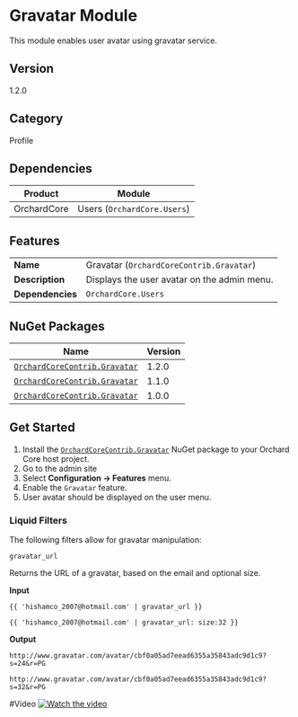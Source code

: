 # Gravatar Module

This module enables user avatar using gravatar service.

## Version

1.2.0

## Category

Profile

## Dependencies

| Product | Module |
| --- | --- |
| OrchardCore | Users (`OrchardCore.Users`) |

## Features

| | |
| --- | --- |
| **Name** | Gravatar (`OrchardCoreContrib.Gravatar`) |
| **Description** | Displays the user avatar on the admin menu. |
| **Dependencies** | `OrchardCore.Users` |

## NuGet Packages

| Name | Version |
| --- | --- |
| [`OrchardCoreContrib.Gravatar`](https://www.nuget.org/packages/OrchardCoreContrib.Gravatar/1.2.0) | 1.2.0 |
| [`OrchardCoreContrib.Gravatar`](https://www.nuget.org/packages/OrchardCoreContrib.Gravatar/1.1.0) | 1.1.0 |
| [`OrchardCoreContrib.Gravatar`](https://www.nuget.org/packages/OrchardCoreContrib.Gravatar/1.0.0) | 1.0.0 |

## Get Started

1. Install the [`OrchardCoreContrib.Gravatar`](https://www.nuget.org/packages/OrchardCoreContrib.Gravatar/) NuGet package to your Orchard Core host project.
2. Go to the admin site
3. Select **Configuration -> Features** menu.
4. Enable the `Gravatar` feature.
5. User avatar should be displayed on the user menu.

### Liquid Filters

The following filters allow for gravatar manipulation:

`gravatar_url`

Returns the URL of a gravatar, based on the email and optional size.

**Input**

```
{{ 'hishamco_2007@hotmail.com' | gravatar_url }}

{{ 'hishamco_2007@hotmail.com' | gravatar_url: size:32 }}
```

**Output**

```
http://www.gravatar.com/avatar/cbf0a05ad7eead6355a35843adc9d1c9?s=24&r=PG

http://www.gravatar.com/avatar/cbf0a05ad7eead6355a35843adc9d1c9?s=32&r=PG
```

#Video
[![Watch the video](https://img.youtube.com/vi/5gZ47lj2y2c/maxresdefault.jpg)](https://youtu.be/5gZ47lj2y2c)

